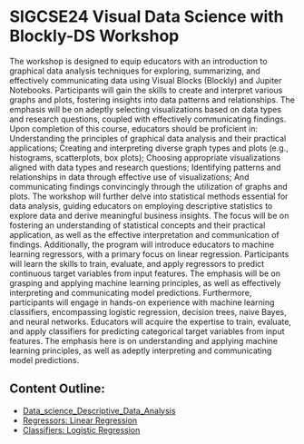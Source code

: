 # SIGCSE24 Visual Data Science with Blockly-DS Workshop

The workshop is designed to equip educators with an introduction to graphical data analysis techniques for exploring, summarizing, and effectively communicating data using Visual Blocks (Blockly) and Jupiter Notebooks. Participants will gain the skills to create and interpret various graphs and plots, fostering insights into data patterns and relationships. The emphasis will be on adeptly selecting visualizations based on data types and research questions, coupled with effectively communicating findings.  
Upon completion of this course, educators should be proficient in: Understanding the principles of graphical data analysis and their practical applications; Creating and interpreting diverse graph types and plots (e.g., histograms, scatterplots, box plots); Choosing appropriate visualizations aligned with data types and research questions; Identifying patterns and relationships in data through effective use of visualizations; And communicating findings convincingly through the utilization of graphs and plots.
The workshop will further delve into statistical methods essential for data analysis, guiding educators on employing descriptive statistics to explore data and derive meaningful business insights. The focus will be on fostering an understanding of statistical concepts and their practical application, as well as the effective interpretation and communication of findings. Additionally, the program will introduce educators to machine learning regressors, with a primary focus on linear regression. Participants will learn the skills to train, evaluate, and apply regressors to predict continuous target variables from input features. The emphasis will be on grasping and applying machine learning principles, as well as effectively interpreting and communicating model predictions.
Furthermore, participants will engage in hands-on experience with machine learning classifiers, encompassing logistic regression, decision trees, naive Bayes, and neural networks. Educators will acquire the expertise to train, evaluate, and apply classifiers for predicting categorical target variables from input features. The emphasis here is on understanding and applying machine learning principles, as well as adeptly interpreting and communicating model predictions. 

## Content Outline:

- [Data_science_Descriptive_Data_Analysis](https://github.com/memphis-iis/datawhys-workshop-notebooks-2024/blob/main/Data_science_Descriptive_Data_Analysis.ipynb)
- [Regressors: Linear Regression](https://github.com/memphis-iis/datawhys-workshop-notebooks-2024/blob/main/Regressors.ipynb)
- [Classifiers: Logistic Regression](https://github.com/memphis-iis/datawhys-workshop-notebooks-2024/blob/main/Classifiers.ipynb)

